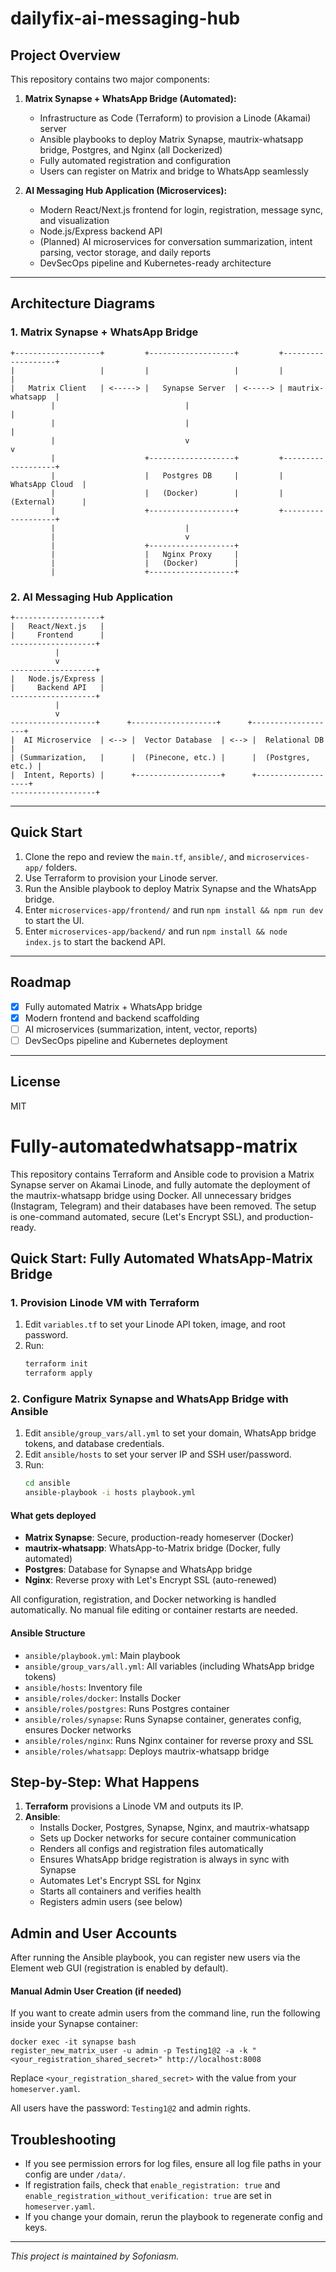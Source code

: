 # dailyfix-ai-messaging-hub

## Project Overview
This repository contains two major components:

1. **Matrix Synapse + WhatsApp Bridge (Automated):**
   - Infrastructure as Code (Terraform) to provision a Linode (Akamai) server
   - Ansible playbooks to deploy Matrix Synapse, mautrix-whatsapp bridge, Postgres, and Nginx (all Dockerized)
   - Fully automated registration and configuration
   - Users can register on Matrix and bridge to WhatsApp seamlessly

2. **AI Messaging Hub Application (Microservices):**
   - Modern React/Next.js frontend for login, registration, message sync, and visualization
   - Node.js/Express backend API
   - (Planned) AI microservices for conversation summarization, intent parsing, vector storage, and daily reports
   - DevSecOps pipeline and Kubernetes-ready architecture

---
## Architecture Diagrams

### 1. Matrix Synapse + WhatsApp Bridge
```
+-------------------+         +-------------------+         +-------------------+
|                   |         |                   |         |                   |
|   Matrix Client   | <-----> |   Synapse Server  | <-----> | mautrix-whatsapp  |
         |                             |                              |
         |                             |                              |
         |                             v                              v
         |                    +-------------------+         +-------------------+
         |                    |   Postgres DB     |         |   WhatsApp Cloud  |
         |                    |   (Docker)        |         |   (External)      |
         |                    +-------------------+         +-------------------+
         |                             |
         |                             v
         |                    +-------------------+
         |                    |   Nginx Proxy     |
         |                    |   (Docker)        |
         |                    +-------------------+
```

### 2. AI Messaging Hub Application
```
+-------------------+
|   React/Next.js   |
|     Frontend      |
-------------------+
          |
          v
-------------------+
|   Node.js/Express |
|     Backend API   |
-------------------+
          |
          v
-------------------+      +-------------------+      +-------------------+
|  AI Microservice  | <--> |  Vector Database  | <--> |  Relational DB    |
| (Summarization,   |      |  (Pinecone, etc.) |      |  (Postgres, etc.) |
|  Intent, Reports) |      +-------------------+      +-------------------+
-------------------+
```

---
## Quick Start
1. Clone the repo and review the `main.tf`, `ansible/`, and `microservices-app/` folders.
2. Use Terraform to provision your Linode server.
3. Run the Ansible playbook to deploy Matrix Synapse and the WhatsApp bridge.
4. Enter `microservices-app/frontend/` and run `npm install && npm run dev` to start the UI.
5. Enter `microservices-app/backend/` and run `npm install && node index.js` to start the backend API.

---

## Roadmap
- [x] Fully automated Matrix + WhatsApp bridge
- [x] Modern frontend and backend scaffolding
- [ ] AI microservices (summarization, intent, vector, reports)
- [ ] DevSecOps pipeline and Kubernetes deployment

---

## License
MIT

# Fully-automatedwhatsapp-matrix

This repository contains Terraform and Ansible code to provision a Matrix Synapse server on Akamai Linode, and fully automate the deployment of the mautrix-whatsapp bridge using Docker. All unnecessary bridges (Instagram, Telegram) and their databases have been removed. The setup is one-command automated, secure (Let's Encrypt SSL), and production-ready.

## Quick Start: Fully Automated WhatsApp-Matrix Bridge

### 1. Provision Linode VM with Terraform
1. Edit `variables.tf` to set your Linode API token, image, and root password.
2. Run:
   ```bash
   terraform init
   terraform apply
   ```

### 2. Configure Matrix Synapse and WhatsApp Bridge with Ansible
1. Edit `ansible/group_vars/all.yml` to set your domain, WhatsApp bridge tokens, and database credentials.
2. Edit `ansible/hosts` to set your server IP and SSH user/password.
3. Run:
   ```bash
   cd ansible
   ansible-playbook -i hosts playbook.yml
   ```

#### What gets deployed
- **Matrix Synapse**: Secure, production-ready homeserver (Docker)
- **mautrix-whatsapp**: WhatsApp-to-Matrix bridge (Docker, fully automated)
- **Postgres**: Database for Synapse and WhatsApp bridge
- **Nginx**: Reverse proxy with Let's Encrypt SSL (auto-renewed)

All configuration, registration, and Docker networking is handled automatically. No manual file editing or container restarts are needed.

#### Ansible Structure
- `ansible/playbook.yml`: Main playbook
- `ansible/group_vars/all.yml`: All variables (including WhatsApp bridge tokens)
- `ansible/hosts`: Inventory file
- `ansible/roles/docker`: Installs Docker
- `ansible/roles/postgres`: Runs Postgres container
- `ansible/roles/synapse`: Runs Synapse container, generates config, ensures Docker networks
- `ansible/roles/nginx`: Runs Nginx container for reverse proxy and SSL
- `ansible/roles/whatsapp`: Deploys mautrix-whatsapp bridge

## Step-by-Step: What Happens
1. **Terraform** provisions a Linode VM and outputs its IP.
2. **Ansible**:
   - Installs Docker, Postgres, Synapse, Nginx, and mautrix-whatsapp
   - Sets up Docker networks for secure container communication
   - Renders all configs and registration files automatically
   - Ensures WhatsApp bridge registration is always in sync with Synapse
   - Automates Let's Encrypt SSL for Nginx
   - Starts all containers and verifies health
   - Registers admin users (see below)

## Admin and User Accounts
After running the Ansible playbook, you can register new users via the Element web GUI (registration is enabled by default).

#### Manual Admin User Creation (if needed)
If you want to create admin users from the command line, run the following inside your Synapse container:

```
docker exec -it synapse bash
register_new_matrix_user -u admin -p Testing1@2 -a -k "<your_registration_shared_secret>" http://localhost:8008
```
Replace `<your_registration_shared_secret>` with the value from your `homeserver.yaml`.

All users have the password: `Testing1@2` and admin rights.

## Troubleshooting
- If you see permission errors for log files, ensure all log file paths in your config are under `/data/`.
- If registration fails, check that `enable_registration: true` and `enable_registration_without_verification: true` are set in `homeserver.yaml`.
- If you change your domain, rerun the playbook to regenerate config and keys.

---

_This project is maintained by Sofoniasm._
